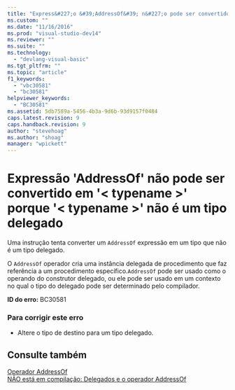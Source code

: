 ```yaml
---
title: "Express&#227;o &#39;AddressOf&#39; n&#227;o pode ser convertido em &#39;&lt; typename &gt;&#39; porque &#39;&lt; typename &gt;&#39; n&#227;o &#233; um tipo delegado | Microsoft Docs"
ms.custom: ""
ms.date: "11/16/2016"
ms.prod: "visual-studio-dev14"
ms.reviewer: ""
ms.suite: ""
ms.technology: 
  - "devlang-visual-basic"
ms.tgt_pltfrm: ""
ms.topic: "article"
f1_keywords: 
  - "vbc30581"
  - "bc30581"
helpviewer_keywords: 
  - "BC30581"
ms.assetid: 5db7589a-5456-4b3a-9d6b-93d9157f0484
caps.latest.revision: 9
caps.handback.revision: 9
author: "stevehoag"
ms.author: "shoag"
manager: "wpickett"
---
```

# Express&#227;o &#39;AddressOf&#39; n&#227;o pode ser convertido em &#39;&lt; typename &gt;&#39; porque &#39;&lt; typename &gt;&#39; n&#227;o &#233; um tipo delegado
Uma instrução tenta converter um `AddressOf` expressão em um tipo que não é um tipo delegado.  
  
 O `AddressOf` operador cria uma instância delegada de procedimento que faz referência a um procedimento específico.`AddressOf` pode ser usado como o operando do construtor delegado, ou ele pode ser usado em um contexto no qual o tipo do delegado pode ser determinado pelo compilador.  
  
 **ID do erro:** BC30581  
  
### Para corrigir este erro  
  
-   Altere o tipo de destino para um tipo delegado.  
  
## Consulte também  
 [Operador AddressOf](../../visual-basic/language-reference/operators/addressof-operator.md)   
 [NÃO está em compilação: Delegados e o operador AddressOf](http://msdn.microsoft.com/pt-br/7b2ed932-8598-4355-b2f7-5cedb23ee86f)
